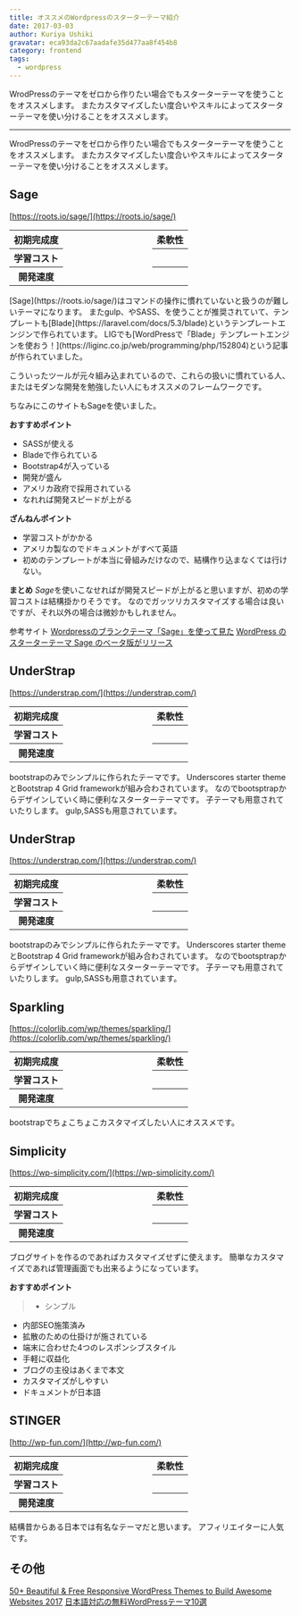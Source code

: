 ```yaml
---
title: オススメのWordpressのスターターテーマ紹介
date: 2017-03-03
author: Kuriya Ushiki
gravatar: eca93da2c67aadafe35d477aa8f454b8
category: frontend
tags:
  - wordpress
---
```


WrodPressのテーマをゼロから作りたい場合でもスターターテーマを使うことをオススメします。
またカスタマイズしたい度合いやスキルによってスターターテーマを使い分けることをオススメします。

---

WrodPressのテーマをゼロから作りたい場合でもスターターテーマを使うことをオススメします。
またカスタマイズしたい度合いやスキルによってスターターテーマを使い分けることをオススメします。

## Sage

[https://roots.io/sage/](https://roots.io/sage/)


<table class="table">
<tbody>
<tr>
<th class="text-right">初期完成度</th>
<td style="width:50%">
  <div class="progress">
  <div class="progress-bar" role="progressbar" style="width: 20%" aria-valuenow="15" aria-valuemin="0" aria-valuemax="100"></div>
  <div class="progress-bar bg-info" role="progressbar" style="width: 80%" aria-valuenow="20" aria-valuemin="0" aria-valuemax="100"></div>
</div></td>
<th>柔軟性</th>
</tr>
<tr>
<th class="text-right">学習コスト</th>
<td>
  <div class="progress">
  <div class="progress-bar" role="progressbar" style="width: 90%" aria-valuenow="15" aria-valuemin="0" aria-valuemax="100"></div>
</div></td>
<th></th>
</tr>
<th class="text-right">開発速度</th>
<td>
  <div class="progress">
  <div class="progress-bar" role="progressbar" style="width: 85%" aria-valuenow="15" aria-valuemin="0" aria-valuemax="100"></div>
</div></td>
<th></th>
</tr>
</tbody>
</table>
[Sage](https://roots.io/sage/)はコマンドの操作に慣れていないと扱うのが難しいテーマになります。
またgulp、やSASS、を使うことが推奨されていて、テンプレートも[Blade](https://laravel.com/docs/5.3/blade)というテンプレートエンジンで作られています。
LIGでも[WordPressで「Blade」テンプレートエンジンを使おう！](https://liginc.co.jp/web/programming/php/152804)という記事が作られていました。

こういったツールが元々組み込まれているので、これらの扱いに慣れている人、またはモダンな開発を勉強したい人にもオススメのフレームワークです。

ちなみにこのサイトもSageを使いました。

**おすすめポイント**
* SASSが使える
* Bladeで作られている
* Bootstrap4が入っている
* 開発が盛ん
* アメリカ政府で採用されている
* なれれば開発スピードが上がる

**ざんねんポイント**
* 学習コストがかかる
* アメリカ製なのでドキュメントがすべて英語
* 初めのテンプレートが本当に骨組みだけなので、結構作り込まなくては行けない。

**まとめ**
*Sage*を使いこなせればが開発スピードが上がると思いますが、初めの学習コストは結構掛かりそうです。
なのでガッツリカスタマイズする場合は良いですが、それ以外の場合は微妙かもしれません。

参考サイト
[Wordpressのブランクテーマ「Sage」を使って見た](http://shintaro-kawase.hatenablog.com/entry/2016/06/05/035645)
[WordPress のスターターテーマ Sage のベータ版がリリース](https://capitalp.jp/2017/01/20/sage-beta/)

## UnderStrap

[https://understrap.com/](https://understrap.com/)
<table class="table">
<tbody>
<tr>
<th class="text-right">初期完成度</th>
<td style="width:50%">
  <div class="progress">
  <div class="progress-bar" role="progressbar" style="width: 50%" aria-valuenow="15" aria-valuemin="0" aria-valuemax="100"></div>
  <div class="progress-bar bg-info" role="progressbar" style="width: 50%" aria-valuenow="20" aria-valuemin="0" aria-valuemax="100"></div>
</div></td>
<th>柔軟性</th>
</tr>
<tr>
<th class="text-right">学習コスト</th>
<td>
  <div class="progress">
  <div class="progress-bar" role="progressbar" style="width: 45%" aria-valuenow="15" aria-valuemin="0" aria-valuemax="100"></div>
</div></td>
<th></th>
</tr>
<th class="text-right">開発速度</th>
<td>
  <div class="progress">
  <div class="progress-bar" role="progressbar" style="width: 70%" aria-valuenow="15" aria-valuemin="0" aria-valuemax="100"></div>
</div></td>
<th></th>
</tr>
</tbody>
</table>
bootstrapのみでシンプルに作られたテーマです。
Underscores starter themeとBootstrap 4 Grid frameworkが組み合わされています。
なのでbootsptrapからデザインしていく時に便利なスターターテーマです。
子テーマも用意されていたりします。
gulp,SASSも用意されています。


## UnderStrap

[https://understrap.com/](https://understrap.com/)
<table class="table">
<tbody>
<tr>
<th class="text-right">初期完成度</th>
<td style="width:50%">
  <div class="progress">
  <div class="progress-bar" role="progressbar" style="width: 50%" aria-valuenow="15" aria-valuemin="0" aria-valuemax="100"></div>
  <div class="progress-bar bg-info" role="progressbar" style="width: 50%" aria-valuenow="20" aria-valuemin="0" aria-valuemax="100"></div>
</div></td>
<th>柔軟性</th>
</tr>
<tr>
<th class="text-right">学習コスト</th>
<td>
  <div class="progress">
  <div class="progress-bar" role="progressbar" style="width: 45%" aria-valuenow="15" aria-valuemin="0" aria-valuemax="100"></div>
</div></td>
<th></th>
</tr>
<th class="text-right">開発速度</th>
<td>
  <div class="progress">
  <div class="progress-bar" role="progressbar" style="width: 70%" aria-valuenow="15" aria-valuemin="0" aria-valuemax="100"></div>
</div></td>
<th></th>
</tr>
</tbody>
</table>
bootstrapのみでシンプルに作られたテーマです。
Underscores starter themeとBootstrap 4 Grid frameworkが組み合わされています。
なのでbootsptrapからデザインしていく時に便利なスターターテーマです。
子テーマも用意されていたりします。
gulp,SASSも用意されています。


## Sparkling

[https://colorlib.com/wp/themes/sparkling/](https://colorlib.com/wp/themes/sparkling/)
<table class="table">
<tbody>
<tr>
<th class="text-right">初期完成度</th>
<td style="width:50%">
  <div class="progress">
  <div class="progress-bar" role="progressbar" style="width: 80%" aria-valuenow="15" aria-valuemin="0" aria-valuemax="100"></div>
  <div class="progress-bar bg-info" role="progressbar" style="width: 20%" aria-valuenow="20" aria-valuemin="0" aria-valuemax="100"></div>
</div></td>
<th>柔軟性</th>
</tr>
<tr>
<th class="text-right">学習コスト</th>
<td>
  <div class="progress">
  <div class="progress-bar" role="progressbar" style="width: 23%" aria-valuenow="15" aria-valuemin="0" aria-valuemax="100"></div>
</div></td>
<th></th>
</tr>
<th class="text-right">開発速度</th>
<td>
  <div class="progress">
  <div class="progress-bar" role="progressbar" style="width: 40%" aria-valuenow="15" aria-valuemin="0" aria-valuemax="100"></div>
</div></td>
<th></th>
</tr>
</tbody>
</table>
bootstrapでちょこちょこカスタマイズしたい人にオススメです。

## Simplicity

[https://wp-simplicity.com/](https://wp-simplicity.com/)
<table class="table">
<tbody>
<tr>
<th class="text-right">初期完成度</th>
<td style="width:50%">
  <div class="progress">
  <div class="progress-bar" role="progressbar" style="width: 85%" aria-valuenow="15" aria-valuemin="0" aria-valuemax="100"></div>
  <div class="progress-bar bg-info" role="progressbar" style="width: 15%" aria-valuenow="20" aria-valuemin="0" aria-valuemax="100"></div>
</div></td>
<th>柔軟性</th>
</tr>
<tr>
<th class="text-right">学習コスト</th>
<td>
  <div class="progress">
  <div class="progress-bar" role="progressbar" style="width: 23%" aria-valuenow="15" aria-valuemin="0" aria-valuemax="100"></div>
</div></td>
<th></th>
</tr>
<th class="text-right">開発速度</th>
<td>
  <div class="progress">
  <div class="progress-bar" role="progressbar" style="width: 40%" aria-valuenow="15" aria-valuemin="0" aria-valuemax="100"></div>
</div></td>
<th></th>
</tr>
</tbody>
</table>

ブログサイトを作るのであればカスタマイズせずに使えます。
簡単なカスタマイズであれば管理画面でも出来るようになっています。

**おすすめポイント**
>* シンプル
* 内部SEO施策済み
* 拡散のための仕掛けが施されている
* 端末に合わせた4つのレスポンシブスタイル
* 手軽に収益化
* ブログの主役はあくまで本文
* カスタマイズがしやすい
* ドキュメントが日本語

## STINGER
[http://wp-fun.com/](http://wp-fun.com/)
<table class="table">
<tbody>
<tr>
<th class="text-right">初期完成度</th>
<td style="width:50%">
  <div class="progress">
  <div class="progress-bar" role="progressbar" style="width: 88%" aria-valuenow="15" aria-valuemin="0" aria-valuemax="100"></div>
  <div class="progress-bar bg-info" role="progressbar" style="width: 12%" aria-valuenow="20" aria-valuemin="0" aria-valuemax="100"></div>
</div></td>
<th>柔軟性</th>
</tr>
<tr>
<th class="text-right">学習コスト</th>
<td>
  <div class="progress">
  <div class="progress-bar" role="progressbar" style="width: 10%" aria-valuenow="15" aria-valuemin="0" aria-valuemax="100"></div>
</div></td>
<th></th>
</tr>
<th class="text-right">開発速度</th>
<td>
  <div class="progress">
  <div class="progress-bar" role="progressbar" style="width: 40%" aria-valuenow="15" aria-valuemin="0" aria-valuemax="100"></div>
</div></td>
<th></th>
</tr>
</tbody>
</table>

結構昔からある日本では有名なテーマだと思います。
アフィリエイターに人気です。






## その他
[50+ Beautiful & Free Responsive WordPress Themes to Build Awesome Websites 2017](https://colorlib.com/wp/free-wordpress-themes/)
[日本語対応の無料WordPressテーマ10選](https://www.webtoolnavi.com/japanese-wordpress-theme-10/)